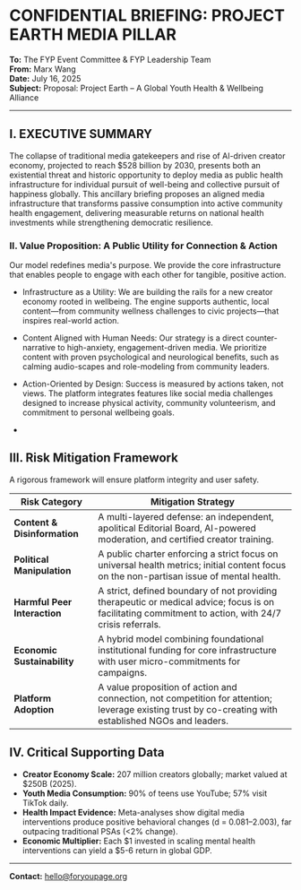 # CONFIDENTIAL BRIEFING: PROJECT EARTH MEDIA PILLAR

**To:** The FYP Event Committee & FYP Leadership Team  
**From:** Marx Wang  
**Date:** July 16, 2025  
**Subject:** Proposal: Project Earth – A Global Youth Health & Wellbeing Alliance

---

## I. EXECUTIVE SUMMARY

The collapse of traditional media gatekeepers and rise of AI-driven creator economy, projected to reach $528 billion by 2030, presents both an existential threat and historic opportunity to deploy media as public health infrastructure for individual pursuit of well-being and collective pursuit of happiness globally.  This ancillary briefing proposes an aligned media infrastructure that transforms passive consumption into active community health engagement, delivering measurable returns on national health investments while strengthening democratic resilience.

### II. Value Proposition: A Public Utility for Connection & Action

Our model redefines media's purpose. We provide the core infrastructure that enables people to engage with each other for tangible, positive action.

- Infrastructure as a Utility: We are building the rails for a new creator economy rooted in wellbeing. The engine supports authentic, local content—from community wellness challenges to civic projects—that inspires real-world action.

- Content Aligned with Human Needs: Our strategy is a direct counter-narrative to high-anxiety, engagement-driven media. We prioritize content with proven psychological and neurological benefits, such as calming audio-scapes and role-modeling from community leaders.

- Action-Oriented by Design: Success is measured by actions taken, not views. The platform integrates features like social media challenges designed to increase physical activity, community volunteerism, and commitment to personal wellbeing goals.
- 

## III. Risk Mitigation Framework

A rigorous framework will ensure platform integrity and user safety.

| **Risk Category** | **Mitigation Strategy** |
|---|---|
| **Content & Disinformation** | A multi-layered defense: an independent, apolitical Editorial Board, AI-powered moderation, and certified creator training. |
| **Political Manipulation** | A public charter enforcing a strict focus on universal health metrics; initial content focus on the non-partisan issue of mental health. |
| **Harmful Peer Interaction** | A strict, defined boundary of not providing therapeutic or medical advice; focus is on facilitating commitment to action, with 24/7 crisis referrals. |
| **Economic Sustainability** | A hybrid model combining foundational institutional funding for core infrastructure with user micro-commitments for campaigns. |
| **Platform Adoption** | A value proposition of action and connection, not competition for attention; leverage existing trust by co-creating with established NGOs and leaders. |

## IV. Critical Supporting Data

* **Creator Economy Scale:** 207 million creators globally; market valued at $250B (2025).
* **Youth Media Consumption:** 90% of teens use YouTube; 57% visit TikTok daily.
* **Health Impact Evidence:** Meta-analyses show digital media interventions produce positive behavioral changes (d = 0.081–2.003), far outpacing traditional PSAs (<2% change).
* **Economic Multiplier:** Each $1 invested in scaling mental health interventions can yield a $5-6 return in global GDP.


---
**Contact:** hello@foryoupage.org
